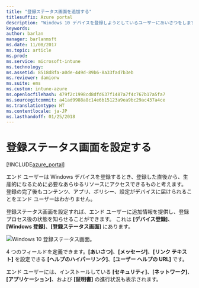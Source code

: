 ```yaml
---
title: "登録ステータス画面を追加する"
titlesuffix: Azure portal
description: "Windows 10 デバイスを登録しようとしているユーザーにあいさつをします。"
keywords: 
author: barlan
manager: barlanmsft
ms.date: 11/08/2017
ms.topic: article
ms.prod: 
ms.service: microsoft-intune
ms.technology: 
ms.assetid: 8518d8fa-a0de-449d-89b6-8a33fad7b3eb
ms.reviewer: damionw
ms.suite: ems
ms.custom: intune-azure
ms.openlocfilehash: 479f2c1998cd8dfd637f1487a7f4c767b17a5fa7
ms.sourcegitcommit: a41ad9988a8c14e6b15123a9ea9bc29ac437a4ce
ms.translationtype: HT
ms.contentlocale: ja-JP
ms.lasthandoff: 01/25/2018
---
```

# <a name="set-up-an-enrollment-status-screen"></a>登録ステータス画面を設定する

[!INCLUDE[azure_portal](./includes/azure_portal.md)]

エンド ユーザーは Windows デバイスを登録するとき、登録した直後から、生産的になるために必要なあらゆるリソースにアクセスできるものと考えます。 登録の完了後もコンテンツ、アプリ、ポリシー、設定がデバイスに届けられることをエンド ユーザーはわかりません。

登録ステータス画面を設定すれば、エンド ユーザーに追加情報を提供し、登録プロセス後の状態を知らせることができます。 これは **[デバイス登録]**、**[Windows 登録]**、**[登録ステータス画面]** にあります。

![Windows 10 登録ステータス画面。](win10-enrollment-status-admin-setup.png)

4 つのフィールドを定義できます。**[あいさつ]**、**[メッセージ]**、**[リンク テキスト]** を設定できる **[ヘルプのハイパーリンク]**、**[ユーザー ヘルプの URL]** です。

エンド ユーザーには、インストールしている **[セキュリティ]**、**[ネットワーク]**、**[アプリケーション]**、および **[証明書]** の進行状況も表示されます。
